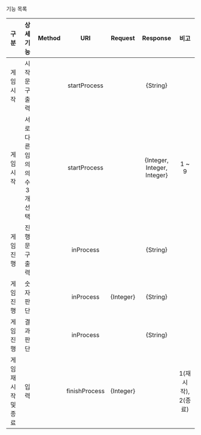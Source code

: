 기능 목록

|구분|상세 기능|Method|URI|Request|Response|비고|
|:----:|:-------:|:---:|:---:|:---:|:---:|:----:|
|게임 시작|시작 문구 출력| |startProcess| |{String}||
|게임 시작|서로 다른 임의의 수 3개 선택| |startProcess| |{Integer, Integer, Integer}|1 ~ 9|
|게임 진행|진행 문구 출력| |inProcess| |{String}|
|게임 진행|숫자 판단| |inProcess|{Integer}|{String}|
|게임 진행|결과 판단| |inProcess| |{String}|
|게임 재시작 및 종료|입력| |finishProcess|{Integer}| |1(재시작), 2(종료)|